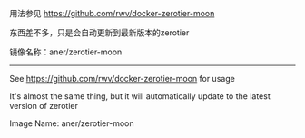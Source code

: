 用法参见 https://github.com/rwv/docker-zerotier-moon

东西差不多，只是会自动更新到最新版本的zerotier

镜像名称：aner/zerotier-moon

---

See https://github.com/rwv/docker-zerotier-moon for usage

It's almost the same thing, but it will automatically update to the latest version of zerotier

Image Name: aner/zerotier-moon